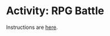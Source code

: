# Activity: RPG Battle

Instructions are [here](https://docs.google.com/document/d/1RFONv0970ayc7tSyfxncIPJgmEh1ztLvuLFHDvvEcYA/edit#heading=h.1v2dokw55p0r).

